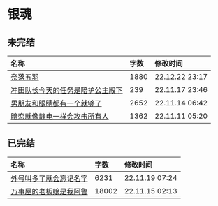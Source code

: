 # 银魂

## 未完结

|名称|字数|修改时间|
|:-|:-|:-|
|[奈落五羽](奈落五羽.md)|1880|22.12.22 23:17|
|[冲田队长今天的任务是陪护公主殿下](冲田队长今天的任务是陪护公主殿下.md)|239|22.11.17 23:46|
|[男朋友和眼睛都有一个就够了](男朋友和眼睛都有一个就够了.md)|2652|22.11.14 06:42|
|[暗恋就像静电一样会攻击所有人](暗恋就像静电一样会攻击所有人.md)|1362|22.11.11 05:20|

## 已完结

|名称|字数|修改时间|
|:-|:-|:-|
|[外号叫多了就会忘记名字](外号叫多了就会忘记名字.md)|6231|22.11.19 07:24|
|[万事屋的老板娘是我阿鲁](万事屋的老板娘是我阿鲁.md)|18002|22.11.15 02:13|
